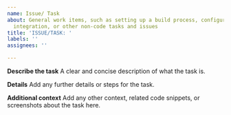 ```yaml
---
name: Issue/ Task
about: General work items, such as setting up a build process, configuring continuous
  integration, or other non-code tasks and issues
title: 'ISSUE/TASK: '
labels: ''
assignees: ''

---
```


**Describe the task**
A clear and concise description of what the task is.

**Details**
Add any further details or steps for the task.

**Additional context**
Add any other context, related code snippets, or screenshots about the task here.
